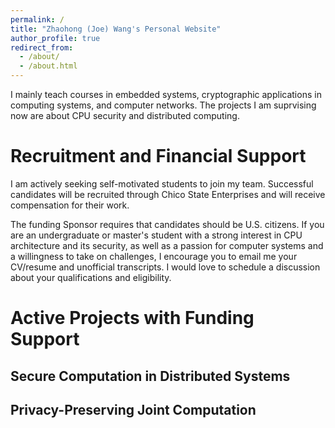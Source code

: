 ```yaml
---
permalink: /
title: "Zhaohong (Joe) Wang's Personal Website"
author_profile: true
redirect_from: 
  - /about/
  - /about.html
---
```


I mainly teach courses in embedded systems, cryptographic applications in computing systems, and computer networks. The projects I am suprvising now are about CPU security and distributed computing.

Recruitment and **Financial Support**
======
I am actively seeking self-motivated students to join my team. Successful candidates will be recruited through Chico State Enterprises and will receive compensation for their work.

The funding Sponsor requires that candidates should be U.S. citizens. If you are an undergraduate or master's student with a strong interest in CPU architecture and its security, as well as a passion for computer systems and a willingness to take on challenges, I encourage you to email me your CV/resume and unofficial transcripts. I would love to schedule a discussion about your qualifications and eligibility.

Active Projects with Funding Support
======

Secure Computation in Distributed Systems
------

Privacy-Preserving Joint Computation
------
